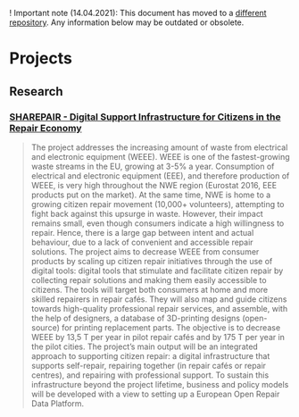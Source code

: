 ! Important note (14.04.2021): This document has moved to a [different repository](https://github.com/reuse-city/lab/). Any information below may be outdated or obsolete.

# Projects

## Research

### [SHAREPAIR - Digital Support Infrastructure for Citizens in the Repair Economy](https://www.nweurope.eu/projects/project-search/sharepair-digital-support-infrastructure-for-citizens-in-the-repair-economy/)

> The project addresses the increasing amount of waste from electrical and electronic equipment (WEEE). WEEE is one of the fastest-growing waste streams in the EU, growing at 3-5% a year. Consumption of electrical and electronic equipment (EEE), and therefore production of WEEE, is very high throughout the NWE region (Eurostat 2016, EEE products put on the market). At the same time, NWE is home to a growing citizen repair movement (10,000+ volunteers), attempting to fight back against this upsurge in waste. However, their impact remains small, even though consumers indicate a high willingness to repair. Hence, there is a large gap between intent and actual behaviour, due to a lack of convenient and accessible repair solutions.
> The project aims to decrease WEEE from consumer products by scaling up citizen repair initiatives through the use of digital tools: digital tools that stimulate and facilitate citizen repair by collecting repair solutions and making them easily accessible to citizens. The tools will target both consumers at home and more skilled repairers in repair cafés. They will also map and guide citizens towards high-quality professional repair services, and assemble, with the help of designers, a database of 3D-printing designs (open-source) for printing replacement parts.
> The objective is to decrease WEEE by 13,5 T per year in pilot repair cafés and by 175 T per year in the pilot cities.
> The project’s main output will be an integrated approach to supporting citizen repair: a digital infrastructure that supports self-repair, repairing together (in repair cafés or repair centres), and repairing with professional support. To sustain this infrastructure beyond the project lifetime, business and policy models will be developed with a view to setting up a European Open Repair Data Platform.
